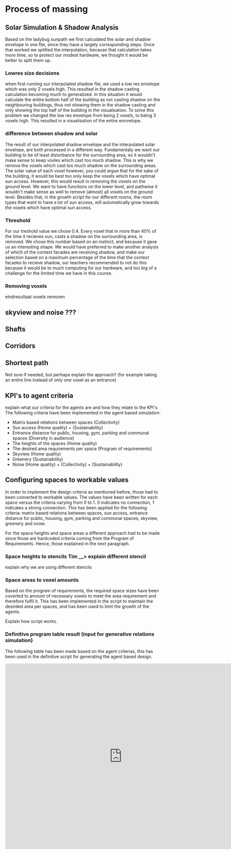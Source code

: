 # Process of massing

## Solar Simulation & Shadow Analysis
Based on the ladybug sunpath we first calculated the solar and shadow envelope in one file, since they have a largely corresponding steps. Once that worked we splitted the interpolation, because that calculation takes more time, so to protect our modest hardware, we thought it would be better to split them up. 

### Lowres size decisions
when first running our interpolated shadow file, we used a low res envelope which was only 2 voxels high. This resulted in the shadow casting calculation becoming much to generalized. In this situation it would calculate the entire bottom half of the building as not casting shadow on the neighbouring buildings, thus not showing them in the shadow casting and only showing the top half of the building in the visualisation. To solve this problem we changed the low res envelope from being 2 voxels, to being 3 voxels high. This resulted in a visualisation of the entire ennvelope. 

### difference between shadow and solar
The result of our interpolated shadow envelope and the interpolated solar envelope, are both processed in a different way. Fundamentaly we want our building to be of least disturbance for the surrounding area, so it wouldn't make sense to keep voxles which cast too much shadow. This is why we remove the voxels which cast too much shadow on the surrounding areas. The solar value of each voxel however, you could argue that for the sake of the building, it would be best too only keep the voxels which have optimal sun access. However, this would result in removing the voxels on the ground level. We want to have functions on the lower level, and pathwise it wouldn't make sense as well to remove (almost) all voxels on the ground level. Besides that, in the growth script for our different rooms, the room types that want to have a lot of sun access, will automatically grow towards the voxels which have optimal sun access. 

### Threshold 
For our treshold value we chose 0.4. Every voxel that in more than 40% of the time it recieves sun, casts a shadow on the surrounding area, is removed. We chose this number based on an instinct, and because it gave us an interesting shape. We would have preferred to make another analysis of which of the context facades are receiving shadow, and make our selection based on a maximum percentage of the time that the context facades to recieve shadow, our teachers recommended to not do this because it would be to much computing for our hardware, and too big of a challenge for the limited time we have in this course. 

### Removing voxels
eindresultaat voxels removen

## skyview and noise ???

## Shafts

## Corridors

## Shortest path
Not sure if needed, but perhaps explain the approach? (for example taking an entire line instead of only one voxel as an entrance)

## KPI's to agent criteria 
explain what our criteria for the agents are and how they relate to the KPI's
The following criteria have been implemented in the agent based simulation:

* Matrix based relations between spaces (Collectivity)
* Sun access (Home quality) + (Sustainability)
* Entrance distance for public, housing, gym, parking and communal spaces (Diversity in audience) 
* The heights of the spaces (Home quality)
* The desired area requirements per space (Program of requirements)
* Skyview (Home quality)
* Greenery (Sustainability)
* Noise (Home quality) + (Collectivity) + (Sustainability)


## Configuring spaces to workable values
In order to implement the design criteria as mentioned before, those had to been converted to workable values. The values have been written for each space versus the criteria varying from 0 to 1. 0 indicates no connection, 1 indicates a strong connection. This has been applied for the following criteria: matrix based relations between spaces, sun access, entrance distance for public, housing, gym, parking and communal spaces, skyview, greenery and noise. 

For the space heights and space areas a different approach had to be made since those are hardcoded criteria coming from the Program of Requirements. Hence, those explained in the next paragraph. 

### Space heights to stencils Tim __> explain different stencil
explain why we are using different stencils 

### Space areas to voxel amounts
Based on the program of requirements, the required space sizes have been coverted to amount of necessary voxels to meet the area requirement and therefore fulfil it. This has been implemented in the script to maintain the desirded area per spaces, and has been used to limit the growth of the agents. 

Explain how script works.

### Definitive program table result (input for generative relations simulation)
The following table has been made based on the agent criterias, this has been used in the definitive script for generating the agent based design. 

<iframe src="https://docs.google.com/spreadsheets/d/e/2PACX-1vRBfjaAFNv4mAaDcMxI9AJf91QjGnhEDCYvvPLZC6GWHoceZO_pG81HI14bg5hD9g/pubhtml?gid=1256579589&amp;single=true&amp;widget=true&amp;headers=false"style="width:150%; height:600px;" frameborder="0"></iframe>
